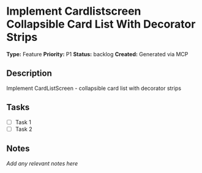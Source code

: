 # Implement Cardlistscreen Collapsible Card List With Decorator Strips

**Type:** Feature
**Priority:** P1
**Status:** backlog
**Created:** Generated via MCP

## Description
Implement CardListScreen - collapsible card list with decorator strips

## Tasks
- [ ] Task 1
- [ ] Task 2

## Notes
*Add any relevant notes here*
